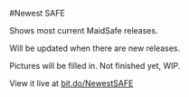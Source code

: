 #Newest SAFE

Shows most current MaidSafe releases.

Will be updated when there are new releases.

Pictures will be filled in. Not finished yet, WIP.

View it live at <a href="http://bit.do/NewestSAFE">bit.do/NewestSAFE</a>
